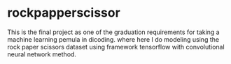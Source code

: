 # rockpapperscissor


This is the final project as one of the graduation requirements for taking a machine learning pemula in dicoding. where here I do modeling using the rock paper scissors dataset using framework tensorflow with 
convolutional neural network method.
